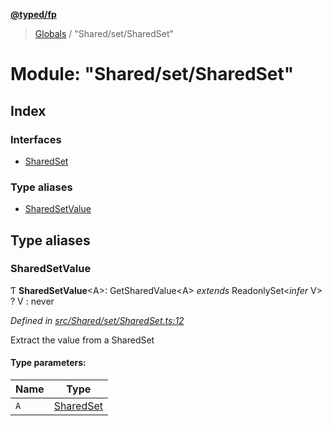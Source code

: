 **[@typed/fp](../README.md)**

> [Globals](../globals.md) / "Shared/set/SharedSet"

# Module: "Shared/set/SharedSet"

## Index

### Interfaces

* [SharedSet](../interfaces/_shared_set_sharedset_.sharedset.md)

### Type aliases

* [SharedSetValue](_shared_set_sharedset_.md#sharedsetvalue)

## Type aliases

### SharedSetValue

Ƭ  **SharedSetValue**\<A>: GetSharedValue\<A> *extends* ReadonlySet\<*infer* V> ? V : never

*Defined in [src/Shared/set/SharedSet.ts:12](https://github.com/TylorS/typed-fp/blob/f129829/src/Shared/set/SharedSet.ts#L12)*

Extract the value from a SharedSet

#### Type parameters:

Name | Type |
------ | ------ |
`A` | [SharedSet](../interfaces/_shared_set_sharedset_.sharedset.md) |
